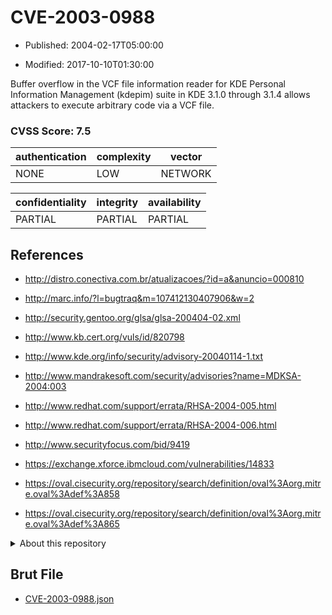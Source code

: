 # CVE-2003-0988

- Published: 2004-02-17T05:00:00

- Modified: 2017-10-10T01:30:00

Buffer overflow in the VCF file information reader for KDE Personal Information Management (kdepim) suite in KDE 3.1.0 through 3.1.4 allows attackers to execute arbitrary code via a VCF file.

### CVSS Score: **7.5**

| authentication | complexity | vector |
| --- | --- | --- |
| NONE | LOW | NETWORK |

| confidentiality | integrity | availability |
| --- | --- | --- |
| PARTIAL | PARTIAL | PARTIAL |

## References

* http://distro.conectiva.com.br/atualizacoes/?id=a&anuncio=000810

* http://marc.info/?l=bugtraq&m=107412130407906&w=2

* http://security.gentoo.org/glsa/glsa-200404-02.xml

* http://www.kb.cert.org/vuls/id/820798

* http://www.kde.org/info/security/advisory-20040114-1.txt

* http://www.mandrakesoft.com/security/advisories?name=MDKSA-2004:003

* http://www.redhat.com/support/errata/RHSA-2004-005.html

* http://www.redhat.com/support/errata/RHSA-2004-006.html

* http://www.securityfocus.com/bid/9419

* https://exchange.xforce.ibmcloud.com/vulnerabilities/14833

* https://oval.cisecurity.org/repository/search/definition/oval%3Aorg.mitre.oval%3Adef%3A858

* https://oval.cisecurity.org/repository/search/definition/oval%3Aorg.mitre.oval%3Adef%3A865

<details>
<summary>About this repository</summary> 

  This repository is part of the project [Live Hack CVE](https://github.com/Live-Hack-CVE). Main website can be found [www.live-hack.org](https://www.live-hack.org) 
  
  Made by [Sn0wAlice](https://github.com/Sn0wAlice) for the people that care about security and need to have a feed of the latest CVEs. Hope you enjoy it, don't forget to star the repo and follow me on [Twitter](https://twitter.com/Sn0wAlice) and [Github](https://github.com/Sn0wAlice). And that is my [personnal website](https://www.alice-snow.me/)

  - [Home Page](https://github.com/Live-Hack-CVE)
  - [Framework](https://github.com/Live-Hack-CVE/cve-framework)
  - [CVE database](https://github.com/Live-Hack-CVE/full_database)
  - [Changelog](https://github.com/Live-Hack-CVE/Changelog)
</details>

## Brut File

* [CVE-2003-0988.json](https://raw.githubusercontent.com/Live-Hack-CVE/full_database/main/cves/2003/CVE-2003-0988.json)

